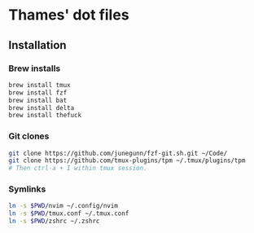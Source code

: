 # Thames' dot files

## Installation

### Brew installs

```sh
brew install tmux
brew install fzf
brew install bat
brew install delta
brew install thefuck
```

### Git clones

```sh
git clone https://github.com/junegunn/fzf-git.sh.git ~/Code/
git clone https://github.com/tmux-plugins/tpm ~/.tmux/plugins/tpm
# Then ctrl-a + I within tmux session.
```

### Symlinks

```sh
ln -s $PWD/nvim ~/.config/nvim
ln -s $PWD/tmux.conf ~/.tmux.conf
ln -s $PWD/zshrc ~/.zshrc
```
